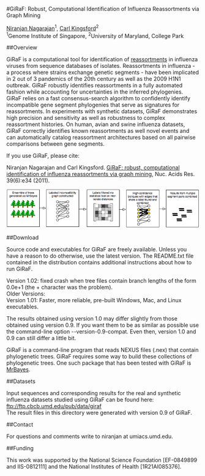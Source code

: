 #GiRaF: Robust, Computational Identification of Influenza Reassortments via Graph Mining

[Niranjan Nagarajan](https://www.a-star.edu.sg/gis)<sup>1</sup>, [Carl Kingsford](http://www.cs.cmu.edu/~ckingsf/)<sup>2</sup><br />
<sup>1</sup>Genome Institute of Singapore, <sup>2</sup>University of Maryland, College Park

##Overview

GiRaF is a computational tool for identification of [reassortments](https://en.wikipedia.org/wiki/Reassortment) in influenza viruses from sequence databases of isolates. Reassortments in influenza - a process where strains exchange genetic segments - have been implicated in 2 out of 3 pandemics of the 20th century as well as the 2009 H1N1 outbreak. GiRaF robustly identifies reassortments in a fully automated fashion while accounting for uncertainties in the inferred phylogenies. GiRaF relies on a fast consensus-search algorithm to confidently identify incompatible gene segment phylogenies that serve as signatures for reassortments. In experiments with synthetic datasets, GiRaF demonstrates high precision and sensitivity as well as robustness to complex reassortment histories. On human, avian and swine influenza datasets, GiRaF correctly identifies known reassortments as well novel events and can automatically catalog reassortment architectures based on all pairwise comparisons between gene segments.

If you use GiRaF, please cite:

Niranjan Nagarajan and Carl Kingsford. [GiRaF: robust, computational identification of influenza reassortments via graph mining](http://nar.oxfordjournals.org/content/39/6/e34), Nuc. Acids Res. 39(6):e34 (2011).

![alt tag](img/Schematic.png)

##Download

Source code and executables for GiRaF are freely available. Unless you have a reason to do otherwise, use the latest version. The README.txt file contained in the distribution contains additional instructions about how to run GiRaF.

Version 1.02: fixed crash when tree files contain branch lengths of the form 0.0e+1 (the + character was the problem).<br />
Older Versions:<br />
Version 1.01: Faster, more reliable, pre-built Windows, Mac, and Linux executables.

The results obtained using version 1.0 may differ slightly from those obtained using version 0.9. If you want them to be as similar as possible use the command-line option --version-0.9-compat. Even then, version 1.0 and 0.9 can still differ a little bit.

GiRaF is a command-line program that reads NEXUS files (.nex) that contain phylogenetic trees. GiRaF requires some way to build these collections of phylogenetic trees. One such package that has been tested with GiRaF is [MrBayes](http://mrbayes.sourceforge.net/).

##Datasets

Input sequences and corresponding results for the real and synthetic influenza datasets studied using GiRaF can be found here:<br />
ftp://ftp.cbcb.umd.edu/pub/data/giraf<br />
The result files in this directory were generated with version 0.9 of GiRaF.

##Contact

For questions and comments write to niranjan at umiacs.umd.edu.

##Funding

This work was supported by the National Science Foundation [EF-0849899 and IIS-0812111] and the National Institutes of Health [1R21AI085376].
